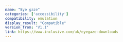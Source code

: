 ```yaml
---
name: "Eye gaze"
categories: ['accessibility']
compatibility: emulation
display_result: "Compatible"
version_from: "V1.1"
link: https://www.inclusive.com/uk/eyegaze-downloads
---
```

